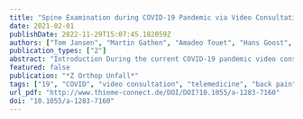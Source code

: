 ```yaml
---
title: "Spine Examination during COVID-19 Pandemic via Video Consultation"
date: 2021-02-01
publishDate: 2022-11-29T15:07:45.182059Z
authors: ["Tom Jansen", "Martin Gathen", "Amadeo Touet", "Hans Goost", "Dieter Christian Wirtz", "Christof Burger", "Robert Pflugmacher", "Kristian Welle", "Koroush Kabir"]
publication_types: ["2"]
abstract: "Introduction During the current COVID-19 pandemic video consultations are increasingly common in order to minimize the risk of infection for staff and patients. The aim of this study was to evaluate the feasibility of a spine examination via video.  Methods A total of 43 patients were recruited. Each participant underwent a video-based (VB) and a conventional face-to-face (FTF) spine examination. Pain intensity, active range of motion, inspection, a neurophysiologic basic exam and provocations tests were evaluated using video-based and face-to-face methods.  Results The intra-rater reliability (IRR) was measured between both examinations. Good to very good IRR values were obtained in inspection (Kappa between 0,752 und 0,944), active range of motion and basic neurophysiological examination (Kappa between 0,659 und 0,969). Only moderate matches were found in specific provocation tests (Kappa between 0,407 und 0,938). A video-based spine examination is a reliable tool for measuring pain intensity, active range of motion and a basic neurophysiologic exam.  Conclusion A basic spine examination during a video consultation is possible. A good agreement of the test results between video-based and face-to-face examination could be found."
featured: false
publication: "*Z Orthop Unfall*"
tags: ["19", "COVID", "video consultation", "telemedicine", "back pain", "Key words spine examination"]
url_pdf: "http://www.thieme-connect.de/DOI/DOI?10.1055/a-1283-7160"
doi: "10.1055/a-1283-7160"
---
```


